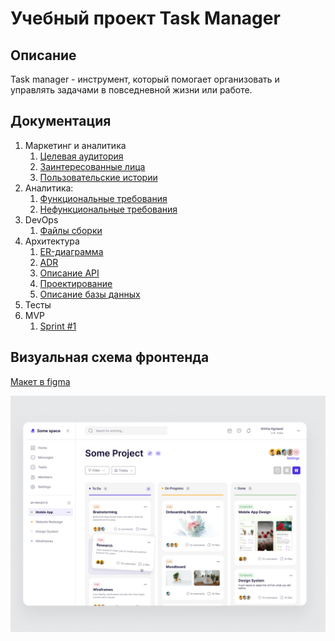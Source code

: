 # Учебный проект Task Manager

## Описание

Task manager - инструмент, который помогает организовать и управлять задачами в повседневной жизни или работе. 


## Документация

1. Маркетинг и аналитика
    1. [Целевая аудитория](./docs/01-users/01-target-audience.md)
    2. [Заинтересованные лица](./docs/01-users/02-stakeholders.md)
    3. [Пользовательские истории](./docs/01-users/03-user-stories.md)
2. Аналитика:
    1. [Функциональные требования](./docs/02-analytics/01-functional-requiremens.md)
    2. [Нефункциональные требования](./docs/02-analytics/02-nonfunctional-requirements.md)
3. DevOps
    1. [Файлы сборки]()
4. Архитектура
    1. [ER-диаграмма]()
    2. [ADR](docs/03-architecture/01-adrs.md)
    3. [Описание API](docs/03-architecture/02-api.md)
    4. [Проектирование](docs/03-architecture/03-design.md)
    5. [Описание базы данных](docs/03-architecture/04-database.md)
5. Тесты
6. MVP
   1. [Sprint #1](docs/06-mvp/01-sprint.md)


## Визуальная схема фронтенда
[Макет в figma](https://www.figma.com/file/OoW29H8bvEyYSH9v4N4xZl/Project-Management-Dashboard-(Community)?type=design&node-id=0%3A1&mode=design&t=0P2mqnyMewdnjG5G-1)

![Макет веб-интерфейса](docs/frontend_model.jpg)
